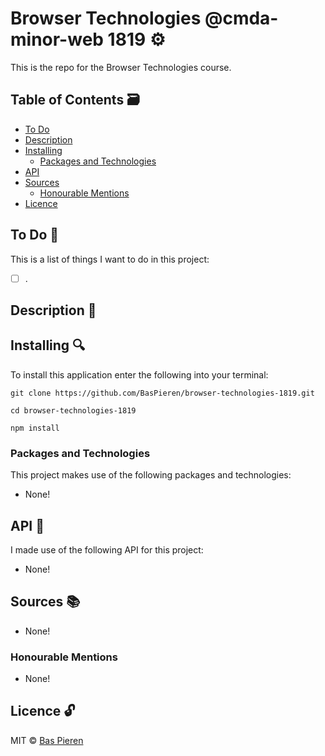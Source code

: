 # Browser Technologies @cmda-minor-web 1819 ⚙️

This is the repo for the Browser Technologies course.

## Table of Contents 🗃
* [To Do](#to-do-)
* [Description](#description-)
* [Installing](#installing-)
  * [Packages and Technologies](#packages-and-technologies)
* [API](#api-)
* [Sources](#sources-)
  * [Honourable Mentions](#honourable-mentions)
* [Licence](#licence-)

## To Do 📌
This is a list of things I want to do in this project:

- [ ] .


## Description 📝

## Installing 🔍
To install this application enter the following into your terminal:
```
git clone https://github.com/BasPieren/browser-technologies-1819.git

cd browser-technologies-1819

npm install
```

### Packages and Technologies
This project makes use of the following packages and technologies:

* None!

## API 🐒
I made use of the following API for this project:

* None!

## Sources 📚

* None!

### Honourable Mentions

* None!

## Licence 🔓
MIT © [Bas Pieren](https://github.com/BasPieren)
